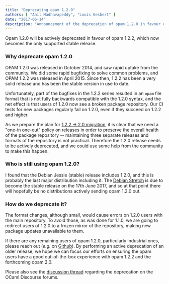 ```yaml
---
title: "Deprecating opam 1.2.0"
authors: [ "Anil Madhavapeddy", "Louis Gesbert" ]
date: "2017-06-14"
description: "Announcement of the deprecation of opam 1.2.0 in favour of 1.2.2"
---
```


Opam 1.2.0 will be actively deprecated in favour of opam 1.2.2, which now becomes
the only supported stable release.

### Why deprecate opam 1.2.0

OPAM 1.2.0 was released in October 2014, and saw rapid uptake from the
community. We did some rapid bugfixing to solve common problems, and OPAM 1.2.2
was released in April 2015. Since then, 1.2.2 has been a very solid release and
has been the stable version in use to date.

Unfortunately, part of the bugfixes in the 1.2.2 series resulted in an `opam`
file format that is not fully backwards compatible with the 1.2.0 syntax, and
the net effect is that users of 1.2.0 now see a broken package repository. Our
CI tests for new packages regularly fail on 1.2.0, even if they succeed on 1.2.2
and higher.

As we prepare the plan for [1.2.2 -> 2.0
migration](https://github.com/ocaml/opam/issues/2918), it is clear that we need
a "one-in one-out" policy on releases in order to preserve the overall health of
the package repository -- maintaining three separate releases and formats of the
repository is not practical. Therefore the 1.2.0 release needs to be actively
deprecated, and we could use some help from the community to make this happen.

### Who is still using opam 1.2.0?

I found that the Debian Jessie (stable) release includes 1.2.0, and this is
probably the last major distribution including it. The [Debian
Stretch](https://wiki.debian.org/DebianStretch) is due to become the stable
release on the 17th June 2017, and so at that point there will hopefully be no
distributions actively sending opam 1.2.0 out.

### How do we deprecate it?

The format changes, although small, would cause errors on 1.2.0 users with the
main repository. To avoid those, as was done for 1.1.0, we are going to redirect
users of 1.2.0 to a frozen mirror of the repository, making new package updates
unavailable to them.

If there are any remaining users of opam 1.2.0, particularly industrial ones, please reach
out (_e.g._ on [Github](https://github.com/ocaml/opam-repository/issues)). By
performing an active deprecation of an older release, we hope we can focus our
efforts on ensuring the opam users have a good out-of-the-box experience with
opam 1.2.2 and the forthcoming opam 2.0.

Please also see the [discussion thread](https://discuss.ocaml.org/t/rfc-deprecating-opam-1-2-0/332)
regarding the deprecation on the OCaml Discourse forums.
